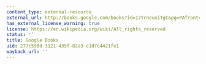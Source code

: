 ```yaml
---
content_type: external-resource
external_url: http://books.google.com/books?id=17YrneuxiTgC&pg=PAfrontcover
has_external_license_warning: true
license: https://en.wikipedia.org/wiki/All_rights_reserved
status: ''
title: Google Books
uid: 277c590d-3121-435f-82a3-c1d7c4421fe1
wayback_url: ''
---
```

